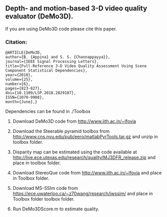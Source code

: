 
## Depth- and motion-based 3-D video quality evaluator (DeMo3D).
If you are using DeMo3D code please cite this paper.

### Citation:
    @ARTICLE{DeMo3D,
    author={B. {Appina} and S. S. {Channappayya}},
    journal={IEEE Signal Processing Letters},
    title={Full-Reference 3-D Video Quality Assessment Using Scene Component Statistical Dependencies},
    year={2018},
    volume={25},
    number={6},
    pages={823-827},
    doi={10.1109/LSP.2018.2829107},
    ISSN={1070-9908},
    month={June},}



Dependencies can be found in ./Toolbox
1) Download DeMo3D code from http://www.iith.ac.in/~lfovia

2) Download the Steerable pyramid toolbox from http://www.cns.nyu.edu/pub/eero/matlabPyrTools.tar.gz and unzip in toolbox folder.

3) Disparity map can be estimated using the code available at http://live.ece.utexas.edu/research/quality/MJ3DFR_release.zip  and place in toolbox folder.

4) Download StereoQue code from http://www.iith.ac.in/~lfovia and place in Toolbox folder.

5) Download MS-SSIm code from https://ece.uwaterloo.ca/~z70wang/research/iwssim/ and place in Toolbox folder toolbox folder.

6) Run DeMo3DScore.m to estimate quality.
